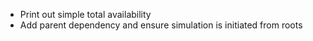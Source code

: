 - Print out simple total availability
- Add parent dependency and ensure simulation is initiated from roots
